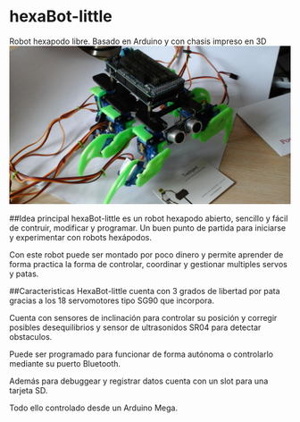 # hexaBot-little
Robot hexapodo libre. Basado en Arduino y con chasis impreso en 3D
![alt text](https://github.com/trastejant/hexaBot-little/blob/master/img/2015-03-26%2011.07.27.jpg "hexaBot v01")

##Idea principal
hexaBot-little es un robot hexapodo abierto, sencillo y fácil de contruir, modificar y programar. Un buen punto de partida para iniciarse y experimentar con robots hexápodos.

Con este robot puede ser montado por poco dinero y permite aprender de forma practica la forma de controlar, coordinar y gestionar multiples servos y patas. 

##Caracteristicas
HexaBot-little cuenta con 3 grados de libertad por pata gracias a los 18 servomotores tipo SG90 que incorpora. 

Cuenta con sensores de inclinación para controlar su posición y corregir posibles desequilibrios y sensor de ultrasonidos SR04 para detectar obstaculos.

Puede ser programado para funcionar de forma autónoma o controlarlo mediante su puerto Bluetooth. 

Además para debuggear y registrar datos cuenta con un slot para una tarjeta SD.

Todo ello controlado desde un Arduino Mega. 

